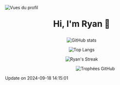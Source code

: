 ![Vues du profil](https://komarev.com/ghpvc/?username=warckoooooo&label=Profile%20views&color=0e75b6&style=flat)

<p align="center" style="font-size: 2em; font-weight: bold;">
  Hi, I'm Ryan 👋
</p>

<p align="center">
  <img src="https://github-readme-stats.vercel.app/api?username=warckoooooo&hide=stars,contribs&&rank_icon=github" alt="GitHub stats">
</p>

<p align="center">
  <img src="https://github-readme-stats.vercel.app/api/top-langs/?username=warckoooooo&layout=compact" alt="Top Langs">
</p>

<p align="center">
  <img src="https://github-readme-streak-stats.herokuapp.com/?user=warckoooooo" alt="Ryan's Streak">
</p>

<p align="center">
  <img src="https://github-profile-trophy.vercel.app/?username=warckoooooo&title=-Stars,-Followers" alt="Trophées GitHub" style="margin-left: 18%;">
</p>

Update on 2024-09-18 14:15:01
